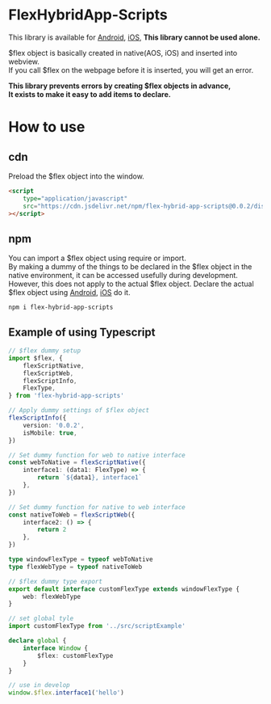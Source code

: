 # FlexHybridApp-Scripts

This library is available for [Android](https://github.com/Kyun-J/FlexHybridApp-Android), [iOS](https://github.com/Kyun-J/FlexHybridApp-iOS), **This library cannot be used alone.**

\$flex object is basically created in native(AOS, iOS) and inserted into webview.  
If you call \$flex on the webpage before it is inserted, you will get an error.

**This library prevents errors by creating \$flex objects in advance,  
It exists to make it easy to add items to declare.**

# How to use

## cdn

Preload the \$flex object into the window.

```html
<script
    type="application/javascript"
    src="https://cdn.jsdelivr.net/npm/flex-hybrid-app-scripts@0.0.2/dist/script.min.js"
></script>
```

## npm

You can import a \$flex object using require or import.  
By making a dummy of the things to be declared in the \$flex object in the native environment, it can be accessed usefully during development.  
However, this does not apply to the actual \$flex object. Declare the actual \$flex object using [Android](https://github.com/Kyun-J/FlexHybridApp-Android), [iOS](https://github.com/Kyun-J/FlexHybridApp-iOS) do it.

```
npm i flex-hybrid-app-scripts
```

## Example of using Typescript

```ts
// $flex dummy setup
import $flex, {
    flexScriptNative,
    flexScriptWeb,
    flexScriptInfo,
    FlexType,
} from 'flex-hybrid-app-scripts'

// Apply dummy settings of $flex object
flexScriptInfo({
    version: '0.0.2',
    isMobile: true,
})

// Set dummy function for web to native interface
const webToNative = flexScriptNative({
    interface1: (data1: FlexType) => {
        return `${data1}, interface1`
    },
})

// Set dummy function for native to web interface
const nativeToWeb = flexScriptWeb({
    interface2: () => {
        return 2
    },
})

type windowFlexType = typeof webToNative
type flexWebType = typeof nativeToWeb

// $flex dummy type export
export default interface customFlexType extends windowFlexType {
    web: flexWebType
}
```

```ts
// set global tyle
import customFlexType from '../src/scriptExample'

declare global {
    interface Window {
        $flex: customFlexType
    }
}
```

```ts
// use in develop
window.$flex.interface1('hello')
```
